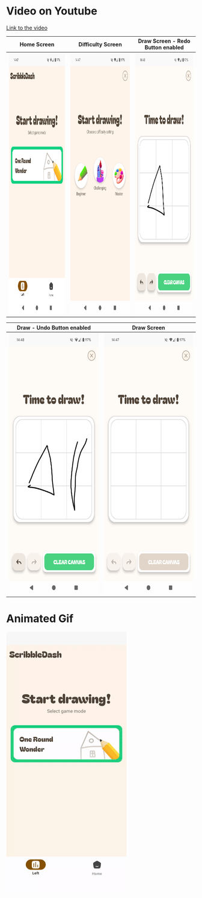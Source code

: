 # Video on Youtube

[Link to the video](https://www.youtube.com/watch?v=CUcQNb2b-tk)

| Home Screen | Difficulty Screen | Draw Screen - Redo Button enabled |
|---------|---------|---------|
| <img src="media/1.%20Home.png" alt="Home Screen" width="320" height="694"> | <img src="media/2.%20Difficulty.png" alt="Difficulty Screen" width="320" height="694"> | <img src="media/3.%20Draw%20-%20Redo%20enabled.png" alt="Draw Screen" width="320" height="694"> |

| Draw - Undo Button enabled | Draw Screen |
|---------|---------|
| <img src="media/3.%20Draw%20-%20Undo%20enabled.png" alt="Draw Screen" width="320" height="694"> | <img src="media/3.%20Draw.png" alt="Draw Screen" width="320" height="694"> |

# Animated Gif

<img src="media/video.gif" alt="Sample Video" width="320" height="694">
